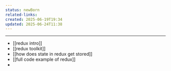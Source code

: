 ```yaml
---
status: newBorn
related-links: 
created: 2025-06-19T19:34
updated: 2025-06-24T11:38
---
```

---

- [[redux intro]]
- [[redux toolkit]]
- [[how does state in redux get stored]]
- [[full code example of redux]]
- 
